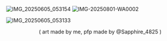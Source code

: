 ![IMG_20250605_053154](https://github.com/user-attachments/assets/a1c70642-01f1-4ad0-a0eb-12fdfae48881)
![IMG-20250801-WA0002](https://github.com/user-attachments/assets/abdc53dc-cc99-4e7f-923d-9b4397e02e75)

![IMG_20250605_053133](https://github.com/user-attachments/assets/969e2ac2-065e-462e-93c2-3de112b83313)
<p align="center">( art made by me, pfp made by @Sapphire_4825 )
